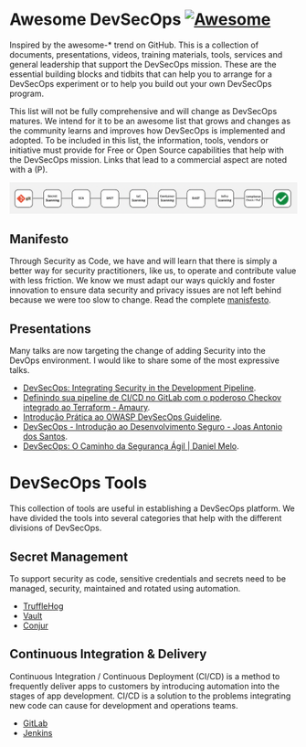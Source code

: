 # Awesome DevSecOps   [![Awesome](https://cdn.rawgit.com/sindresorhus/awesome/d7305f38d29fed78fa85652e3a63e154dd8e8829/media/badge.svg)](https://github.com/sindresorhus/awesome)

Inspired by the awesome-* trend on GitHub. This is a collection of documents, presentations, videos, training materials, tools, services and general leadership that support the DevSecOps mission. These are the essential building blocks and tidbits that can help you to arrange for a DevSecOps experiment or to help you build out your own DevSecOps program.

This list will not be fully comprehensive and will change as DevSecOps matures. We intend for it to be an awesome list that grows and changes as the community learns and improves how DevSecOps is implemented and adopted. To be included in this list, the information, tools, vendors or initiative must provide for Free or Open Source capabilities that help with the DevSecOps mission. Links that lead to a commercial aspect are noted with a (P).

![image.png](https://github.com/amaurybsouza/automate-devsecops/blob/main/images/image.png)

## Manifesto
Through Security as Code, we have and will learn that there is simply a better way for security practitioners, like us, to operate and contribute value with less friction. We know we must adapt our ways quickly and foster innovation to ensure data security and privacy issues are not left behind because we were too slow to change. Read the complete [manisfesto](https://www.devsecops.org/).

## Presentations
Many talks are now targeting the change of adding Security into the DevOps environment. I would like to share some of the most expressive talks.

- [DevSecOps: Integrating Security in the Development Pipeline](https://www.youtube.com/watch?v=Rtk5zDiPzpA).
- [Definindo sua pipeline de CI/CD no GitLab com o poderoso Checkov integrado ao Terraform - Amaury](https://www.youtube.com/watch?v=9QVWHMEdR4U&t=14s).
- [Introdução Prática ao OWASP DevSecOps Guideline](https://www.youtube.com/watch?v=fLdNYmI7oAc).
- [DevSecOps - Introdução ao Desenvolvimento Seguro - Joas Antonio dos Santos](https://www.youtube.com/watch?v=GXpDn4AwveM).
- [DevSecOps: O Caminho da Segurança Ágil | Daniel Melo](https://www.youtube.com/watch?v=mod7ip-rkHY).

# DevSecOps Tools
This collection of tools are useful in establishing a DevSecOps platform. We have divided the tools into several categories that help with the different divisions of DevSecOps.

## Secret Management
To support security as code, sensitive credentials and secrets need to be managed, security, maintained and rotated using automation. 
- [TruffleHog](https://github.com/trufflesecurity/trufflehog)
- [Vault](https://www.hashicorp.com/pt/products/vault)
- [Conjur](https://www.conjur.org/use-cases/ci-cd-pipelines/)

## Continuous Integration & Delivery
Continuous Integration / Continuous Deployment (CI/CD) is a method to frequently deliver apps to customers by introducing automation into the stages of app development. CI/CD is a solution to the problems integrating new code can cause for development and operations teams.
- [GitLab](https://about.gitlab.com) 
- [Jenkins](http://jenkins-ci.org/)

